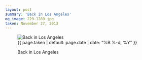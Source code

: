 ```yaml
---
layout: post
summary: 'Back in Los Angeles'
og_image: 229-1280.jpg
taken: November 27, 2013
---
```


<figure class="post">
 <img alt="Back in Los Angeles" sizes="(min-width: 700px) 50vw, calc(100vw - 2rem)" src="{{ site.assets_url }}/229-640.jpg" srcset="{{ site.assets_url }}/229-1280.jpg 1280w, {{ site.assets_url }}/229-960.jpg 960w, {{ site.assets_url }}/229-640.jpg 640w, {{ site.assets_url }}/229-320.jpg 320w"/>
 <figcaption>
  <time>
   {{ page.taken | default: page.date | date: "%B %-d, %Y" }}
  </time>
  <p>
   Back in Los Angeles
  </p>
 </figcaption>
</figure>
